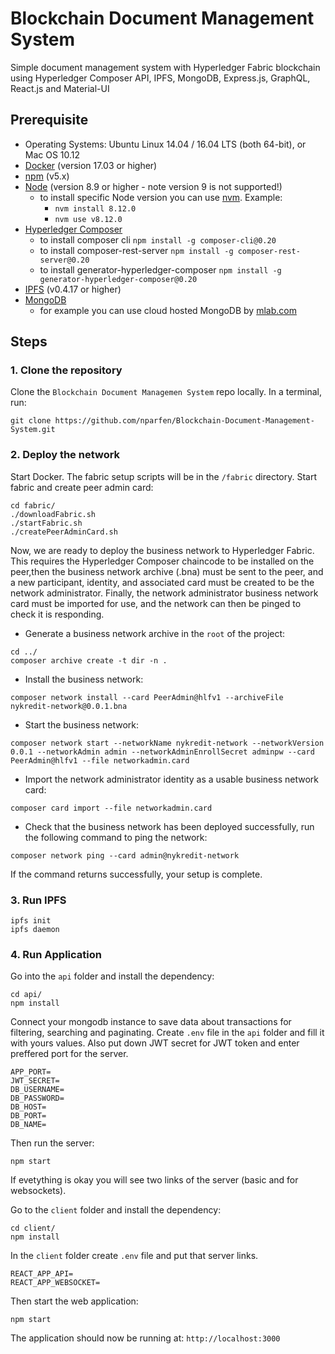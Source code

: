 # Blockchain Document Management System

Simple document management system with Hyperledger Fabric blockchain using Hyperledger Composer API, IPFS, MongoDB, Express.js, GraphQL, React.js and Material-UI

## Prerequisite

- Operating Systems: Ubuntu Linux 14.04 / 16.04 LTS (both 64-bit), or Mac OS 10.12
- [Docker](https://www.docker.com/) (version 17.03 or higher)
- [npm](https://www.npmjs.com/)  (v5.x)
- [Node](https://nodejs.org/en/) (version 8.9 or higher - note version 9 is not supported!)
  * to install specific Node version you can use [nvm](https://github.com/creationix/nvm). Example:
    + `nvm install 8.12.0`
    + `nvm use v8.12.0`
- [Hyperledger Composer](https://hyperledger.github.io/composer/installing/development-tools.html)
  * to install composer cli
    `npm install -g composer-cli@0.20`
  * to install composer-rest-server
    `npm install -g composer-rest-server@0.20`
  * to install generator-hyperledger-composer
    `npm install -g generator-hyperledger-composer@0.20`
- [IPFS](https://ipfs.io/)  (v0.4.17 or higher)
- [MongoDB](https://www.mongodb.com/)
  * for example you can use cloud hosted MongoDB by [mlab.com](https://mlab.com)

## Steps
### 1. Clone the repository

Clone the `Blockchain Document Managemen System` repo locally. In a terminal, run:
```
git clone https://github.com/nparfen/Blockchain-Document-Management-System.git
```

### 2. Deploy the network

Start Docker. The fabric setup scripts will be in the `/fabric` directory. Start fabric and create peer admin card:
```
cd fabric/
./downloadFabric.sh
./startFabric.sh
./createPeerAdminCard.sh
```

Now, we are ready to deploy the business network to Hyperledger Fabric. This requires the Hyperledger Composer chaincode to be installed on the peer,then the business network archive (.bna) must be sent to the peer, and a new participant, identity, and associated card must be created to be the network administrator. Finally, the network administrator business network card must be imported for use, and the network can then be pinged to check it is responding.

* Generate a business network archive in the `root` of the project:
```
cd ../
composer archive create -t dir -n .
```

* Install the business network:
```
composer network install --card PeerAdmin@hlfv1 --archiveFile nykredit-network@0.0.1.bna
```

* Start the business network:
```
composer network start --networkName nykredit-network --networkVersion 0.0.1 --networkAdmin admin --networkAdminEnrollSecret adminpw --card PeerAdmin@hlfv1 --file networkadmin.card
```

* Import the network administrator identity as a usable business network card:
```
composer card import --file networkadmin.card
```

* Check that the business network has been deployed successfully, run the following command to ping the network:
```
composer network ping --card admin@nykredit-network
```

If the command returns successfully, your setup is complete.

### 3. Run IPFS

```
ipfs init
ipfs daemon
```

### 4. Run Application

Go into the `api` folder and install the dependency:
```
cd api/
npm install
```

Connect your mongodb instance to save data about transactions for filtering, searching and paginating. Create `.env` file in the `api` folder and fill it with yours values. Also put down JWT secret for JWT token and enter preffered port for the server.
```
APP_PORT=
JWT_SECRET=
DB_USERNAME=
DB_PASSWORD=
DB_HOST=
DB_PORT=
DB_NAME=
```

Then run the server:
```
npm start
```

If evetything is okay you will see two links of the server (basic and for websockets).

Go to the `client` folder and install the dependency:
```
cd client/
npm install
```

In the `client` folder create `.env` file and put that server links.
```
REACT_APP_API=
REACT_APP_WEBSOCKET=
```

Then start the web application:
```
npm start
```

The application should now be running at:
`http://localhost:3000`